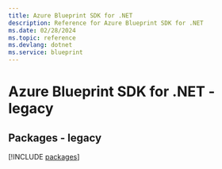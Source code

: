 ```yaml
---
title: Azure Blueprint SDK for .NET
description: Reference for Azure Blueprint SDK for .NET
ms.date: 02/28/2024
ms.topic: reference
ms.devlang: dotnet
ms.service: blueprint
---
```

# Azure Blueprint SDK for .NET - legacy
## Packages - legacy
[!INCLUDE [packages](blueprint-index.md)]